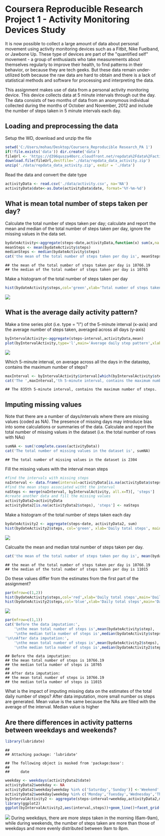 Coursera Reproducible Research Project 1 - Activity Monitoring Devices Study
============================================================================

It is now possible to collect a large amount of data about personal movement using activity monitoring devices such as a Fitbit, Nike Fuelband, or Jawbone Up. These type of devices are part of the "quantified self" movement - a group of enthusiasts who take measurements about themselves regularly to improve their health, to find patterns in their behavior, or because they are tech geeks. But these data remain under-utilized both because the raw data are hard to obtain and there is a lack of statistical methods and software for processing and interpreting the data.

This assignment makes use of data from a personal activity monitoring device. This device collects data at 5 minute intervals through out the day. The data consists of two months of data from an anonymous individual collected during the months of October and November, 2012 and include the number of steps taken in 5 minute intervals each day.

Loading and preprocessing the data
----------------------------------

Setup the WD, download and unzip the file

``` r
setwd('C:/Users/mohao/Desktop/Coursera_Reproducible Research_PA 1')
if(!file.exists('data')) dir.create('data')
fileUrl <- 'https://d396qusza40orc.cloudfront.net/repdata%2Fdata%2Factivity.zip'
download.file(fileUrl,destfile='./data/repdata_data_activity.zip')
unzip('./data/repdata_data_activity.zip', exdir = './data')
```

Read the data and convert the date type

``` r
activityData <- read.csv('./data/activity.csv', na='NA')
activityData$date<-as.Date(activityData$date, format='%Y-%m-%d')
```

What is mean total number of steps taken per day?
-------------------------------------------------

Calculate the total number of steps taken per day; calculate and report the mean and median of the total number of steps taken per day, ignore the missing values in the data set.

``` r
bydateActivity<-aggregate(steps~date,activityData,function(x) sum(x,na.rm=T))
meanSteps <- mean(bydateActivity$steps)
medianSteps <- median(bydateActivity$steps)
cat('the mean of the total number of steps taken per day is', meanSteps,'\nthe median of the total number of steps taken per day is',medianSteps)
```

    ## the mean of the total number of steps taken per day is 10766.19 
    ## the median of the total number of steps taken per day is 10765

Make a histogram of the total number of steps taken per day

``` r
hist(bydateActivity$steps,col='green',xlab='Total number of steps taken per day',main='Histogram of total steps taken per day',breaks=5)
```

![](figures/unnamed-chunk-4-1.png)

What is the average daily activity pattern?
-------------------------------------------

Make a time series plot (i.e. type = "l") of the 5-minute interval (x-axis) and the average number of steps taken, averaged across all days (y-axis)

``` r
byIntervalActivity<-aggregate(steps~interval,activityData,mean)
plot(byIntervalActivity,type='l',main='Average daily step pattern',xlab='Step count recording interval', ylab='Average step count')
```

![](figures/unnamed-chunk-5-1.png)

Which 5-minute interval, on average across all the days in the datastep, contains the maximum number of steps?

``` r
maxInterval <- byIntervalActivity$interval[which(byIntervalActivity$steps==max(byIntervalActivity$steps))]
cat('The ',maxInterval,'th 5-minute interval, contains the maximum number of steps.', sep="")
```

    ## The 835th 5-minute interval, contains the maximum number of steps.

Imputing missing values
-----------------------

Note that there are a number of days/intervals where there are missing values (coded as NA). The presence of missing days may introduce bias into some calculations or summaries of the data.
Calculate and report the total number of missing values in the dataset (i.e. the total number of rows with NAs)

``` r
sumNA <- sum(!complete.cases(activityData))
cat('The total number of missing values in the dataset is', sumNA)
```

    ## The total number of missing values in the dataset is 2304

Fill the missing values with the interval mean steps

``` r
#find the intervals with missing steps
naInterval <- data.frame(interval=activityData[is.na(activityData$steps), 'interval'])
#find the mean steps associated witht the interval
naSteps <- merge(naInterval, byIntervalActivity, all.x=T)[, 'steps']
#create another data and fill the missing values
activityData2=activityData
activityData2[is.na(activityData2$steps), 'steps'] <- naSteps
```

Make a histogram of the total number of steps taken each day

``` r
bydateActivity2 <- aggregate(steps~date, activityData2, sum)
hist(bydateActivity2$steps, col='green', xlab='Daily total steps', main='Histogram of daily total steps', breaks=5)
```

![](figures/unnamed-chunk-9-1.png)

Calcualte the mean and median total number of steps taken per day.

``` r
cat('the mean of the total number of steps taken per day is', mean(bydateActivity2$steps),'\nthe median of the total number of steps taken per day is',median(bydateActivity2$steps))
```

    ## the mean of the total number of steps taken per day is 10766.19 
    ## the median of the total number of steps taken per day is 11015

Do these values differ from the estimates from the first part of the assignment?

``` r
par(mfrow=c(1,2))
hist(bydateActivity$steps,col='red',xlab='Daily total steps',main='Daily total steps w/o imputation',breaks=5)
hist(bydateActivity2$steps,col='blue',xlab='Daily total steps',main='Daily total steps with imputation',breaks=5)
```

![](figures/unnamed-chunk-11-1.png)

``` r
par(mfrow=c(1,1))
cat('Before the data imputation:',
    '\nthe mean total number of steps is',mean(bydateActivity$step),
    '\nthe median totla number of steps is',median(bydateActivity$steps),
'\n\nAfter data imputation:',
    '\nthe mean total number of steps is',mean(bydateActivity2$steps),
    '\nthe median totla number of steps is',median(bydateActivity2$steps))
```

    ## Before the data imputation: 
    ## the mean total number of steps is 10766.19 
    ## the median totla number of steps is 10765 
    ## 
    ## After data imputation: 
    ## the mean total number of steps is 10766.19 
    ## the median totla number of steps is 11015

What is the impact of imputing missing data on the estimates of the total daily number of steps? After data imputation, more small number os steps are generated. Mean value is the same because the NAs are filled with the average of the interval. Median value is higher

Are there differences in activity patterns between weekdays and weekends?
-------------------------------------------------------------------------

``` r
library(lubridate)
```

    ## 
    ## Attaching package: 'lubridate'

    ## The following object is masked from 'package:base':
    ## 
    ##     date

``` r
weekday <- weekdays(activityData2$date)
activityData2$weekday <- NA
activityData2$weekday[weekday %in% c('Saturday','Sunday')] <-'Weekend'
activityData2$weekday[weekday %in% c('Monday','Tuesday','Wednesday','Thursday','Friday')] <-'Weekday'
byIntervalActivity2 <- aggregate(steps~interval+weekday,activityData2,mean)
library(ggplot2)
ggplot(byIntervalActivity2,aes(interval,steps))+geom_line()+facet_grid(~weekday)+theme_bw()+labs(title='Average daily pattern')
```

![](figures/unnamed-chunk-13-1.png) During weekdays, there are more steps taken in the morning (6am-9am), while during weekends, the number of steps taken are more than those of weekdays and more evenly distributed between 9am to 8pm.
